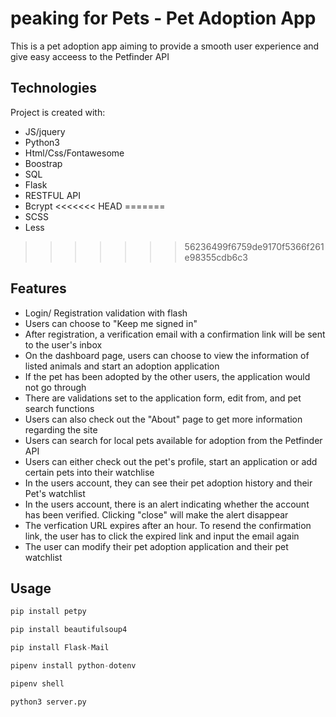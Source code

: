 
# peaking for Pets - Pet Adoption App

This is a pet adoption app aiming to provide a smooth user experience and give easy acceess to the Petfinder API

## Technologies

Project is created with:
* JS/jquery
* Python3
* Html/Css/Fontawesome
* Boostrap
* SQL
* Flask
* RESTFUL API
* Bcrypt
<<<<<<< HEAD
=======
* SCSS
* Less
>>>>>>> 56236499f6759de9170f5366f261e98355cdb6c3

## Features

* Login/ Registration validation with flash
* Users can choose to "Keep me signed in"
* After registration, a verification email with a confirmation link will be sent to the user's inbox
* On the dashboard page, users can choose to view the information of listed animals and start an adoption application
* If the pet has been adopted by the other users, the application would not go through
* There are validations set to the application form, edit from, and pet search functions
* Users can also check out the "About" page to get more information regarding the site
* Users can search for local pets available for adoption from the Petfinder API
* Users can either check out the pet's profile, start an application or add certain pets into their watchlise
* In the users account, they can see their pet adoption history and their Pet's watchlist
* In the users account, there is an alert indicating whether the account has been verified. Clicking "close" will make the alert disappear
* The verfication URL expires after an hour. To resend the confirmation link, the user has to click the expired link and input the email again
* The user can modify their pet adoption application and their pet watchlist

## Usage

```python
pip install petpy

pip install beautifulsoup4

pip install Flask-Mail

pipenv install python-dotenv

pipenv shell

python3 server.py
```


	
